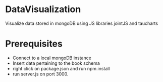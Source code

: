 # DataVisualization
Visualize data stored in mongoDB using JS libraries jointJS and taucharts

# Prerequisites
* Connect to a local mongoDB instance
* Insert data pertaining to the book schema
* right click on package.json and run npm.install
* run server.js on port 3000.

